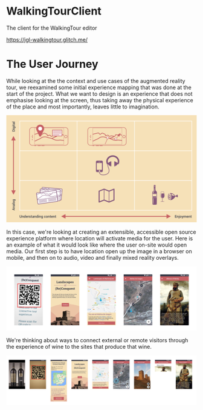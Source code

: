 # WalkingTourClient
The client for the WalkingTour editor

https://jgl-walkingtour.glitch.me/

# The User Journey

While looking at the the context and use cases of the augmented reality tour, we reexamined some initial experience mapping that was done at the start of the project. What we want to design is an experience that does not emphasise looking at the screen, thus taking away the physical experience of the place and most importantly, leaves little to imagination.

![](images/VisitorMatrix.png)

In this case, we're looking at creating an extensible, accessible open source experience platform where location will activate media for the user. Here is an example of what it would look like where the user on-site would open media. Our first step is to have location open up the image in a browser on mobile, and then on to audio, video and finally mixed reality overlays.

![](images/visitor-journey.png)

We're thinking about ways to connect external or remote visitors through the experience of wine to the sites that produce that wine.

![](images/remote-journey.png)
